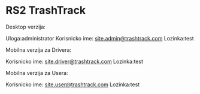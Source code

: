 # RS2 TrashTrack
Desktop verzija:

Uloga:administrator Korisnicko ime: site.admin@trashtrack.com Lozinka:test

Mobilna verzija za Drivera:

Korisnicko ime: site.driver@trashtrack.com Lozinka:test

Mobilna verzija za Usera:

Korisnicko ime: site.user@trashtrack.com Lozinka:test